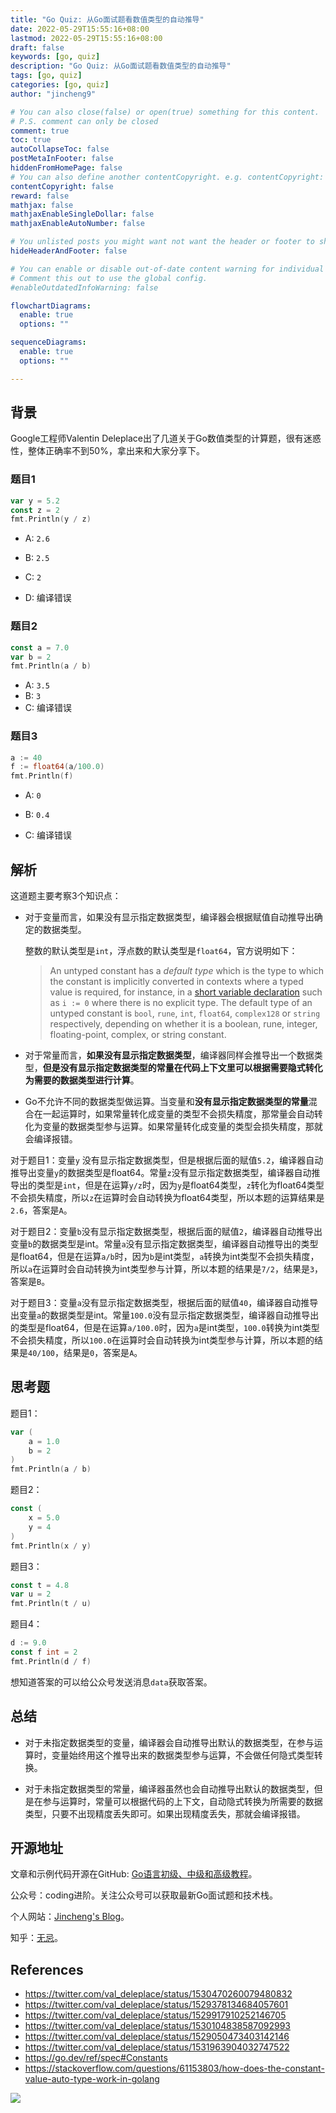 ```yaml
---
title: "Go Quiz: 从Go面试题看数值类型的自动推导"
date: 2022-05-29T15:55:16+08:00
lastmod: 2022-05-29T15:55:16+08:00
draft: false
keywords: [go, quiz]
description: "Go Quiz: 从Go面试题看数值类型的自动推导"
tags: [go, quiz]
categories: [go, quiz]
author: "jincheng9"

# You can also close(false) or open(true) something for this content.
# P.S. comment can only be closed
comment: true
toc: true
autoCollapseToc: false
postMetaInFooter: false
hiddenFromHomePage: false
# You can also define another contentCopyright. e.g. contentCopyright: "This is another copyright."
contentCopyright: false
reward: false
mathjax: false
mathjaxEnableSingleDollar: false
mathjaxEnableAutoNumber: false

# You unlisted posts you might want not want the header or footer to show
hideHeaderAndFooter: false

# You can enable or disable out-of-date content warning for individual post.
# Comment this out to use the global config.
#enableOutdatedInfoWarning: false

flowchartDiagrams:
  enable: true
  options: ""

sequenceDiagrams: 
  enable: true
  options: ""

---
```


##  背景

Google工程师Valentin Deleplace出了几道关于Go数值类型的计算题，很有迷惑性，整体正确率不到50%，拿出来和大家分享下。

### 题目1

```go
var y = 5.2
const z = 2
fmt.Println(y / z)
```

* A: `2.6`

* B: `2.5 `

* C: `2`

* D: 编译错误

### 题目2

```go
const a = 7.0
var b = 2
fmt.Println(a / b)
```

* A: `3.5`
* B: `3 `
* C: 编译错误

### 题目3

```go
a := 40
f := float64(a/100.0)
fmt.Println(f)
```

* A: `0`

* B: `0.4`

* C: 编译错误

  


## 解析

这道题主要考察3个知识点：

* 对于变量而言，如果没有显示指定数据类型，编译器会根据赋值自动推导出确定的数据类型。

  整数的默认类型是`int`，浮点数的默认类型是`float64`，官方说明如下：

  > An untyped constant has a *default type* which is the type to which the constant is implicitly converted in contexts where a typed value is required, for instance, in a [short variable declaration](https://go.dev/ref/spec#Short_variable_declarations) such as `i := 0` where there is no explicit type. The default type of an untyped constant is `bool`, `rune`, `int`, `float64`, `complex128` or `string` respectively, depending on whether it is a boolean, rune, integer, floating-point, complex, or string constant.

* 对于常量而言，**如果没有显示指定数据类型**，编译器同样会推导出一个数据类型，**但是没有显示指定数据类型的常量在代码上下文里可以根据需要隐式转化为需要的数据类型进行计算**。

* Go不允许不同的数据类型做运算。当变量和**没有显示指定数据类型的常量**混合在一起运算时，如果常量转化成变量的类型不会损失精度，那常量会自动转化为变量的数据类型参与运算。如果常量转化成变量的类型会损失精度，那就会编译报错。

对于题目1：变量`y` 没有显示指定数据类型，但是根据后面的赋值`5.2`，编译器自动推导出变量`y`的数据类型是float64。常量`z`没有显示指定数据类型，编译器自动推导出的类型是`int`，但是在运算`y/z`时，因为`y`是float64类型，`z`转化为float64类型不会损失精度，所以`z`在运算时会自动转换为float64类型，所以本题的运算结果是`2.6`，答案是`A`。

对于题目2：变量`b`没有显示指定数据类型，根据后面的赋值`2`，编译器自动推导出变量`b`的数据类型是int。常量`a`没有显示指定数据类型，编译器自动推导出的类型是float64，但是在运算`a/b`时，因为`b`是int类型，`a`转换为int类型不会损失精度，所以`a`在运算时会自动转换为int类型参与计算，所以本题的结果是`7/2`，结果是`3`，答案是`B`。

对于题目3：变量`a`没有显示指定数据类型，根据后面的赋值`40`，编译器自动推导出变量`a`的数据类型是int。常量`100.0`没有显示指定数据类型，编译器自动推导出的类型是float64，但是在运算`a/100.0`时，因为`a`是int类型，`100.0`转换为int类型不会损失精度，所以`100.0`在运算时会自动转换为int类型参与计算，所以本题的结果是`40/100`，结果是`0`，答案是`A`。



##  思考题

题目1：

``` go
var (
    a = 1.0
    b = 2
)
fmt.Println(a / b)
```

题目2：

```go
const (
    x = 5.0
    y = 4
)
fmt.Println(x / y)
```

题目3：

```go
const t = 4.8
var u = 2
fmt.Println(t / u)
```

题目4：

```go
d := 9.0
const f int = 2
fmt.Println(d / f)
```

想知道答案的可以给公众号发送消息`data`获取答案。



## 总结

* 对于未指定数据类型的变量，编译器会自动推导出默认的数据类型，在参与运算时，变量始终用这个推导出来的数据类型参与运算，不会做任何隐式类型转换。

* 对于未指定数据类型的常量，编译器虽然也会自动推导出默认的数据类型，但是在参与运算时，常量可以根据代码的上下文，自动隐式转换为所需要的数据类型，只要不出现精度丢失即可。如果出现精度丢失，那就会编译报错。

  

## 开源地址

文章和示例代码开源在GitHub: [Go语言初级、中级和高级教程](https://github.com/jincheng9/go-tutorial)。

公众号：coding进阶。关注公众号可以获取最新Go面试题和技术栈。

个人网站：[Jincheng's Blog](https://jincheng9.github.io/)。

知乎：[无忌](https://www.zhihu.com/people/thucuhkwuji)。



## References

* https://twitter.com/val_deleplace/status/1530470260079480832
* https://twitter.com/val_deleplace/status/1529378134684057601
* https://twitter.com/val_deleplace/status/1529917910252146705
* https://twitter.com/val_deleplace/status/1530104838587092993
* https://twitter.com/val_deleplace/status/1529050473403142146
* https://twitter.com/val_deleplace/status/1531963904032747522
* https://go.dev/ref/spec#Constants
* https://stackoverflow.com/questions/61153803/how-does-the-constant-value-auto-type-work-in-golang

![](/img/wechat.png)

